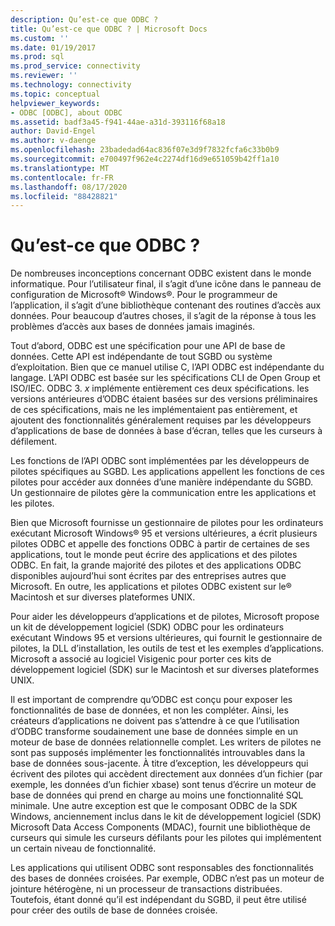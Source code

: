 ```yaml
---
description: Qu’est-ce que ODBC ?
title: Qu’est-ce que ODBC ? | Microsoft Docs
ms.custom: ''
ms.date: 01/19/2017
ms.prod: sql
ms.prod_service: connectivity
ms.reviewer: ''
ms.technology: connectivity
ms.topic: conceptual
helpviewer_keywords:
- ODBC [ODBC], about ODBC
ms.assetid: badf3a45-f941-44ae-a31d-393116f68a18
author: David-Engel
ms.author: v-daenge
ms.openlocfilehash: 23badedad64ac836f07e3d9f7832fcfa6c33b0b9
ms.sourcegitcommit: e700497f962e4c2274df16d9e651059b42ff1a10
ms.translationtype: MT
ms.contentlocale: fr-FR
ms.lasthandoff: 08/17/2020
ms.locfileid: "88428821"
---
```

# <a name="what-is-odbc"></a>Qu’est-ce que ODBC ?
De nombreuses inconceptions concernant ODBC existent dans le monde informatique. Pour l’utilisateur final, il s’agit d’une icône dans le panneau de configuration de Microsoft® Windows®. Pour le programmeur de l’application, il s’agit d’une bibliothèque contenant des routines d’accès aux données. Pour beaucoup d’autres choses, il s’agit de la réponse à tous les problèmes d’accès aux bases de données jamais imaginés.  
  
 Tout d’abord, ODBC est une spécification pour une API de base de données. Cette API est indépendante de tout SGBD ou système d’exploitation. Bien que ce manuel utilise C, l’API ODBC est indépendante du langage. L’API ODBC est basée sur les spécifications CLI de Open Group et ISO/IEC. ODBC 3. *x* implémente entièrement ces deux spécifications. les versions antérieures d’ODBC étaient basées sur des versions préliminaires de ces spécifications, mais ne les implémentaient pas entièrement, et ajoutent des fonctionnalités généralement requises par les développeurs d’applications de base de données à base d’écran, telles que les curseurs à défilement.  
  
 Les fonctions de l’API ODBC sont implémentées par les développeurs de pilotes spécifiques au SGBD. Les applications appellent les fonctions de ces pilotes pour accéder aux données d’une manière indépendante du SGBD. Un gestionnaire de pilotes gère la communication entre les applications et les pilotes.  
  
 Bien que Microsoft fournisse un gestionnaire de pilotes pour les ordinateurs exécutant Microsoft Windows® 95 et versions ultérieures, a écrit plusieurs pilotes ODBC et appelle des fonctions ODBC à partir de certaines de ses applications, tout le monde peut écrire des applications et des pilotes ODBC. En fait, la grande majorité des pilotes et des applications ODBC disponibles aujourd’hui sont écrites par des entreprises autres que Microsoft. En outre, les applications et pilotes ODBC existent sur le® Macintosh et sur diverses plateformes UNIX.  
  
 Pour aider les développeurs d’applications et de pilotes, Microsoft propose un kit de développement logiciel (SDK) ODBC pour les ordinateurs exécutant Windows 95 et versions ultérieures, qui fournit le gestionnaire de pilotes, la DLL d’installation, les outils de test et les exemples d’applications. Microsoft a associé au logiciel Visigenic pour porter ces kits de développement logiciel (SDK) sur le Macintosh et sur diverses plateformes UNIX.  
  
 Il est important de comprendre qu’ODBC est conçu pour exposer les fonctionnalités de base de données, et non les compléter. Ainsi, les créateurs d’applications ne doivent pas s’attendre à ce que l’utilisation d’ODBC transforme soudainement une base de données simple en un moteur de base de données relationnelle complet. Les writers de pilotes ne sont pas supposés implémenter les fonctionnalités introuvables dans la base de données sous-jacente. À titre d’exception, les développeurs qui écrivent des pilotes qui accèdent directement aux données d’un fichier (par exemple, les données d’un fichier xbase) sont tenus d’écrire un moteur de base de données qui prend en charge au moins une fonctionnalité SQL minimale. Une autre exception est que le composant ODBC de la SDK Windows, anciennement inclus dans le kit de développement logiciel (SDK) Microsoft Data Access Components (MDAC), fournit une bibliothèque de curseurs qui simule les curseurs défilants pour les pilotes qui implémentent un certain niveau de fonctionnalité.  
  
 Les applications qui utilisent ODBC sont responsables des fonctionnalités des bases de données croisées. Par exemple, ODBC n’est pas un moteur de jointure hétérogène, ni un processeur de transactions distribuées. Toutefois, étant donné qu’il est indépendant du SGBD, il peut être utilisé pour créer des outils de base de données croisée.
